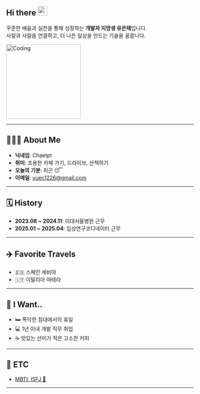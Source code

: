 <h2>Hi there <img src="https://media.giphy.com/media/hvRJCLFzcasrR4ia7z/giphy.gif" width="25" /></h2>

꾸준한 배움과 실천을 통해 성장하는 **개발자 지망생 유은채**입니다.  
사람과 사람을 연결하고, 더 나은 일상을 만드는 기술을 꿈꿉니다.  

<img src="https://media.giphy.com/media/fwbzI2kV3Qrlpkh59Y/giphy.gif" height="200px" alt="Coding" />

---

## 👩🏻‍💼 About Me

- **닉네임**: Chaetpt    
- **취미**: 조용한 카페 가기, 드라이브, 산책하기  
- **오늘의 기분**: 피곤 😴  
- **이메일**: yuec1226@gmail.com  

---

## 🗓️ History

- **2023.08 ~ 2024.11**: 이대서울병원 근무  
- **2025.01 ~ 2025.04**: 임상연구코디네이터 근무  

---

## ✈️ Favorite Travels

- 🇪🇸 스페인 세비야  
- 🇮🇹 이탈리아 마테라  

---

## 💭 I Want..

- 🛏️ 폭닥한 침대에서의 휴일  
- 💻 1년 이내 개발 직무 취업  
- ☕ 맛있는 산미가 적은 고소한 커피  

---

## 🔗 ETC
- [MBTI: ISFJ 🧠](https://namu.wiki/w/ISFJ)  

---


